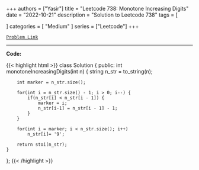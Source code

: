 
+++
authors = ["Yasir"]
title = "Leetcode 738: Monotone Increasing Digits"
date = "2022-10-21"
description = "Solution to Leetcode 738"
tags = [
    
]
categories = [
    "Medium"
]
series = ["Leetcode"]
+++



[`Problem Link`](https://leetcode.com/problems/monotone-increasing-digits/description/)

---

**Code:**

{{< highlight html >}}
class Solution {
public:
    int monotoneIncreasingDigits(int n) {
        string n_str = to_string(n);

        int marker = n_str.size();

        for(int i = n_str.size() - 1; i > 0; i--) {
            if(n_str[i] < n_str[i - 1]) {
                marker = i;
                n_str[i-1] = n_str[i - 1] - 1;
            }
        }

        for(int i = marker; i < n_str.size(); i++)
            n_str[i]= '9';

        return stoi(n_str);
    }
};
{{< /highlight >}}

